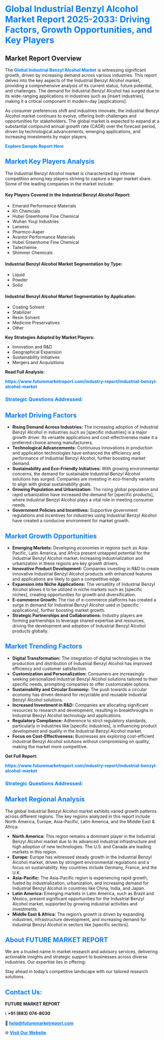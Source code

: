 <h1 style="color: #007BFF;">Global Industrial Benzyl Alcohol Market Report 2025-2033: Driving Factors, Growth Opportunities, and Key Players</h1>

<section id="overview">
<h2>Market Report Overview</h2>
<p>The <a href="https://www.futuremarketreport.com/industry-report/industrial-benzyl-alcohol-market" style="color: #007BFF; text-decoration: none;"><strong>Global Industrial Benzyl Alcohol Market</strong></a> is witnessing significant growth, driven by increasing demand across various industries. This report delves into the key aspects of the Industrial Benzyl Alcohol market, providing a comprehensive analysis of its current status, future potential, and challenges. The demand for Industrial Benzyl Alcohol has surged due to its wide-ranging applications in industries such as [insert industries], making it a critical component in modern-day [applications].</p>
<p>As consumer preferences shift and industries innovate, the Industrial Benzyl Alcohol market continues to evolve, offering both challenges and opportunities for stakeholders. The global market is expected to expand at a substantial compound annual growth rate (CAGR) over the forecast period, driven by technological advancements, emerging applications, and increasing investments by major players.</p>
</section>

<section id="overview">
<p><a href="https://www.futuremarketreport.com/request-sample/reportId=30053" style="color: #007BFF; text-decoration: none;"><strong>Explore Sample Report Here</strong></a></p>
</section>

<section id="key-players">
<h2 style="color: #007BFF;">Market Key Players Analysis</h2>
<p>The Industrial Benzyl Alcohol market is characterized by intense competition among key players striving to capture a larger market share. Some of the leading companies in the market include:</p>
<h4>Key Players Covered in the Industrial Benzyl Alcohol Report:</h4>
<ul><li>Emerald Performance Materials</li><li>Kh Chemcials</li><li>Hubei Greenhome Fine Chemical</li><li>Wuhan Youji Industries</li><li>Lanxess</li><li>Pharmco-Aaper</li><li>Avantor Performance Materials</li><li>Hubei Greenhome Fine Chemical</li><li>Tailechemie</li><li>Shimmer Chemicals</li></ul>
<h4>Industrial Benzyl Alcohol Market Segmentation by Type:</h4>
<ul><li>Liquid</li><li>Powder</li><li>Solid</li></ul>

<h4>Industrial Benzyl Alcohol Market Segmentation by Application:</h4>
<ul><li>Coating Solvent</li><li>Stabilizer</li><li>Resin Solvent</li><li>Medicine Preservatives</li><li>Other</li></ul>
<p><strong>Key Strategies Adopted by Market Players:</strong></p>
<ul>
<li>Innovation and R&D</li>
<li>Geographical Expansion</li>
<li>Sustainability Initiatives</li>
<li>Mergers and Acquisitions</li>
</ul>
</section>

<section>
<p><strong>Read Full Analysis: </strong></p><a href="https://www.futuremarketreport.com/industry-report/industrial-benzyl-alcohol-market" style="color: #007BFF; text-decoration: none;"><strong>https://www.futuremarketreport.com/industry-report/industrial-benzyl-alcohol-market</strong></a>
<h3 style="color: #007BFF;">Strategic Questions Addressed:</h3>
</section>

<section id="driving-factors">
<h2 style="color: #007BFF;">Market Driving Factors</h2>
<ul>
<li><strong>Rising Demand Across Industries:</strong> The increasing adoption of Industrial Benzyl Alcohol in industries such as [specific industries] is a major growth driver. Its versatile applications and cost-effectiveness make it a preferred choice among manufacturers.</li>
<li><strong>Technological Advancements:</strong> Continuous innovations in production and application technologies have enhanced the efficiency and performance of Industrial Benzyl Alcohol, further boosting market demand.</li>
<li><strong>Sustainability and Eco-Friendly Initiatives:</strong> With growing environmental concerns, the demand for sustainable Industrial Benzyl Alcohol solutions has surged. Companies are investing in eco-friendly variants to align with global sustainability goals.</li>
<li><strong>Growing Population and Urbanization:</strong> The rising global population and rapid urbanization have increased the demand for [specific products], where Industrial Benzyl Alcohol plays a vital role in meeting consumer needs.</li>
<li><strong>Government Policies and Incentives:</strong> Supportive government regulations and incentives for industries using Industrial Benzyl Alcohol have created a conducive environment for market growth.</li>
</ul>
</section>

<section id="growth-opportunities">
<h2 style="color: #007BFF;">Market Growth Opportunities</h2>
<ul>
<li><strong>Emerging Markets:</strong> Developing economies in regions such as Asia-Pacific, Latin America, and Africa present untapped potential for the Industrial Benzyl Alcohol market. Increasing industrialization and urbanization in these regions are key growth drivers.</li>
<li><strong>Innovative Product Development:</strong> Companies investing in R&D to create innovative Industrial Benzyl Alcohol products with enhanced features and applications are likely to gain a competitive edge.</li>
<li><strong>Expansion into Niche Applications:</strong> The versatility of Industrial Benzyl Alcohol allows it to be utilized in niche markets such as [specific niches], creating opportunities for growth and diversification.</li>
<li><strong>E-commerce Growth:</strong> The rise of e-commerce platforms has created a surge in demand for Industrial Benzyl Alcohol used in [specific applications], further boosting market growth.</li>
<li><strong>Strategic Partnerships and Collaborations:</strong> Industry players are forming partnerships to leverage shared expertise and resources, driving the development and adoption of Industrial Benzyl Alcohol products globally.</li>
</ul>
</section>

<section id="trending-factors">
<h2 style="color: #007BFF;">Market Trending Factors</h2>
<ul>
<li><strong>Digital Transformation:</strong> The integration of digital technologies in the production and distribution of Industrial Benzyl Alcohol has improved efficiency and customer satisfaction.</li>
<li><strong>Customization and Personalization:</strong> Consumers are increasingly seeking personalized Industrial Benzyl Alcohol solutions tailored to their specific needs, prompting companies to offer customizable options.</li>
<li><strong>Sustainability and Circular Economy:</strong> The push towards a circular economy has driven demand for recyclable and reusable Industrial Benzyl Alcohol solutions.</li>
<li><strong>Increased Investment in R&D:</strong> Companies are allocating significant resources to research and development, resulting in breakthroughs in Industrial Benzyl Alcohol technology and applications.</li>
<li><strong>Regulatory Compliance:</strong> Adherence to strict regulatory standards, particularly in industries like [specific industries], is influencing product development and quality in the Industrial Benzyl Alcohol market.</li>
<li><strong>Focus on Cost-Effectiveness:</strong> Businesses are exploring cost-efficient Industrial Benzyl Alcohol solutions without compromising on quality, making the market more competitive.</li>
</ul>
</section>

<section>
<p><strong>Get Full Report: </strong></p><a href="https://www.futuremarketreport.com/industry-report/industrial-benzyl-alcohol-market" style="color: #007BFF; text-decoration: none;"><strong>https://www.futuremarketreport.com/industry-report/industrial-benzyl-alcohol-market</strong></a>
<h3 style="color: #007BFF;">Strategic Questions Addressed:</h3>
</section>


<section id="regional-analysis">
<h2 style="color: #007BFF;">Market Regional Analysis</h2>
<p>The global Industrial Benzyl Alcohol market exhibits varied growth patterns across different regions. The key regions analyzed in this report include North America, Europe, Asia-Pacific, Latin America, and the Middle East & Africa:</p>
<ul>
<li><strong>North America:</strong> This region remains a dominant player in the Industrial Benzyl Alcohol market due to its advanced industrial infrastructure and high adoption of new technologies. The U.S. and Canada are leading markets in this region.</li>
<li><strong>Europe:</strong> Europe has witnessed steady growth in the Industrial Benzyl Alcohol market, driven by stringent environmental regulations and a focus on sustainability. Key countries include Germany, France, and the U.K.</li>
<li><strong>Asia-Pacific:</strong> The Asia-Pacific region is experiencing rapid growth, fueled by industrialization, urbanization, and increasing demand for Industrial Benzyl Alcohol in countries like China, India, and Japan.</li>
<li><strong>Latin America:</strong> Emerging markets in Latin America, such as Brazil and Mexico, present significant opportunities for the Industrial Benzyl Alcohol market, supported by growing industrial activities and investments.</li>
<li><strong>Middle East & Africa:</strong> The region’s growth is driven by expanding industries, infrastructure development, and increasing demand for Industrial Benzyl Alcohol in sectors like [specific sectors].</li>
</ul>
</section>

<footer>
<h2 style="color: #007BFF;">About FUTURE MARKET REPORT</h2>
<p>We are a trusted name in market research and advisory services, delivering actionable insights and strategic support to businesses across diverse industries. Our expertise lies in offering:</p>

<p>Stay ahead in today’s competitive landscape with our tailored research solutions.</p>

<h2 style="color: #007BFF;">Contact Us:</h2>
<p><strong>FUTURE MARKET REPORT</strong></p>
<p>📞 <strong>+91 (883) 074-8030</strong></p>
<p>📧 <strong><a href="mailto:help@futuremarketreport.com" style="color: #007BFF;">help@futuremarketreport.com</a></strong></p>
<p>🌐 <strong><a href="https://www.futuremarketreport.com/" style="color: #007BFF;">Visit Our Website</a></strong></p>
</footer>